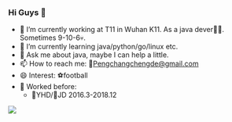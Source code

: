 ### Hi Guys 👋


- 🔭 I’m currently working at T11 in Wuhan K11. As a java dever👨‍💻. Sometimes 9-10-6💀.
- 🌱 I’m currently learning java/python/go/linux etc.
- 💬 Ask me about java, maybe I can help a little.
- 📫 How to reach me: 📧Pengchangchengde@gmail.com
- 😄 Interest: ⚽football
- 📆 Worked before:
    - 🛒YHD/🐶JD 2016.3-2018.12


![](https://github-readme-stats.vercel.app/api?username=Pengchangcheng)
